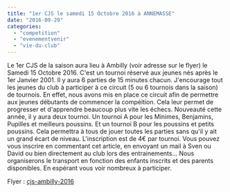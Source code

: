 ```yaml
---
title: "1er CJS le samedi 15 Octobre 2016 à ANNEMASSE"
date: "2016-09-29"
categories: 
  - "competition"
  - "evenementvenir"
  - "vie-du-club"
---
```


Le 1er CJS de la saison aura lieu à Ambilly (voir adresse sur le flyer) le Samedi 15 Octobre 2016. C'est un tournoi réservé aux jeunes nés après le 1er Janvier 2001. Il y aura 6 parties de 15 minutes chacun. J'encourage tout les jeunes du club à participer à ce circuit (5 ou 6 tournois dans la saison) de tournois. En effet, nous avons mis en place ce circuit afin de permettre aux jeunes débutants de commencer la compéition. Cela leur permet de progresser et d'apprendre beaucoup plus vite les échecs. Nouveauté cette année, il y aura deux tournoi. Un tournoi A pour les Minimes, Benjamins, Pupilles et meilleurs poussins. Et un tournoi B pour les poussins et petits poussins. Cela permettra à tous de jouer toutes les parties sans qu'il y ait un grand écart de niveau. L'inscription est de 4€ par tournoi. Vous pouvez vous inscrire en commentant cet article, en envoyant un mail à Sven ou David ou bien directement au club lors des entrainements... Nous organiserons le transport en fonction des enfants inscrits et des parents disponibles. En espérant vous voir nombreux à participer.

Flyer : [cjs-ambilly-2016](/wordpress-uploads/2016/09/CJS-Ambilly-2016.docx)
